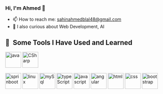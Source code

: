 ### Hi, I'm Ahmed 👋

- 📫 How to reach me: sahinahmedblal48@gmail.com
- 👀 I also curious about Web Development, AI

<h2> 🚀 &nbsp;Some Tools I Have Used and Learned</h2>
<p align="left">
<img src="https://cdn.jsdelivr.net/gh/devicons/devicon/icons/java/java-original-wordmark.svg" alt="java" width ="50" height="50" />
<img src="https://cdn.jsdelivr.net/gh/devicons/devicon/icons/csharp/csharp-original.svg" alt="CSharp" width="50" height="50"/>
  
<img src="https://cdn.jsdelivr.net/gh/devicons/devicon/icons/spring/spring-original.svg" alt ="sprinboot"
  width ="50" height = "50"/>
 <img src="https://cdn.jsdelivr.net/gh/devicons/devicon/icons/linux/linux-original.svg" alt="linux"
   width = "50" height ="50" />
<img src="https://cdn.jsdelivr.net/gh/devicons/devicon/icons/mysql/mysql-original-wordmark.svg" alt ="mySql" width = "50" height ="50" />
  <img src="https://cdn.jsdelivr.net/gh/devicons/devicon/icons/typescript/typescript-original.svg" alt="typeScript" width = "50" height = "50" />
   <img src="https://cdn.jsdelivr.net/gh/devicons/devicon/icons/javascript/javascript-original.svg" alt = "javascript" width = "50"  height = "50"  />
  <img src="https://cdn.jsdelivr.net/gh/devicons/devicon/icons/angularjs/angularjs-original.svg"     alt = "angular" width ="50" height = "50"/>
   <img src="https://cdn.jsdelivr.net/gh/devicons/devicon/icons/html5/html5-original.svg" alt = "html"
     width = "50" height = "50"/>
 <img src="https://cdn.jsdelivr.net/gh/devicons/devicon/icons/css3/css3-original.svg" alt ="css"
   width = "50" height ="50"/>
     <img src="https://cdn.jsdelivr.net/gh/devicons/devicon/icons/bootstrap/bootstrap-original.svg" alt="bootstrap" width = "50" height = "50"/>

          
          
          
           
          
  
                  
</p>
